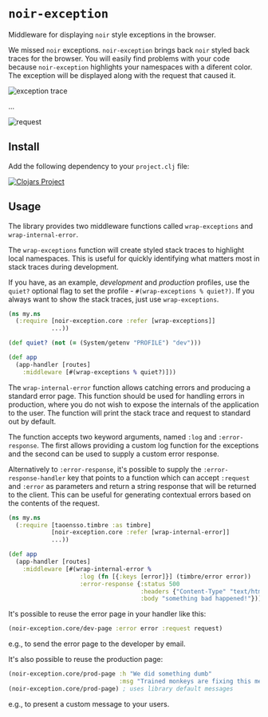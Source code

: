 `noir-exception`
==============
Middleware for displaying `noir` style exceptions in the browser.

We missed `noir` exceptions. `noir-exception` brings back `noir` styled back traces
for the browser. You will easily find problems with your code because
`noir-exception` highlights your namespaces with a diferent color. The exception will
be displayed along with the request that caused it.

![exception trace](https://raw.githubusercontent.com/yogthos/noir-exception/master/exception.png)

...

![request](https://raw.githubusercontent.com/yogthos/noir-exception/master/request.png)

Install
-------
Add the following dependency to your `project.clj` file:

[![Clojars Project](http://clojars.org/noir-exception/latest-version.svg)](http://clojars.org/noir-exception)

Usage
-------
The library provides two middleware functions called `wrap-exceptions` and `wrap-internal-error`.

The `wrap-exceptions` function will create styled stack traces to highlight local namespaces.
This is useful for quickly identifying what matters most in stack traces during development.

If you have, as an example, <em>development</em> and <em>production</em> profiles,
use the `quiet?` optional flag to set the profile - `#(wrap-exceptions % quiet?)`.
If you always want to show the stack traces, just use `wrap-exceptions`.
```clj
(ns my.ns
  (:require [noir-exception.core :refer [wrap-exceptions]]
            ...))

(def quiet? (not (= (System/getenv "PROFILE") "dev")))

(def app
  (app-handler [routes]
    :middleware [#(wrap-exceptions % quiet?)]))
```

The `wrap-internal-error` function allows catching errors and producing a standard error page.
This function should be used for handling errors in production, where you do not wish to expose
the internals of the application to the user. The function will print the stack trace 
and request to standard out by default.

The function accepts two keyword arguments, named `:log`  and `:error-response`. The first
allows providing a custom log function for the exceptions and the second can be used to supply
a custom error response.

Alternatively to `:error-response`, it's possible to supply the `:error-response-handler` key that
points to a function which can accept `:request` and `:error` as parameters and return
a string response that will be returned to the client. This can be useful for generating
contextual errors based on the contents of the request.

```clj
(ns my.ns
  (:require [taoensso.timbre :as timbre]
            [noir-exception.core :refer [wrap-internal-error]]
            ...))

(def app
  (app-handler [routes]
    :middleware [#(wrap-internal-error %
                    :log (fn [{:keys [error]}] (timbre/error error))
                    :error-response {:status 500
                                     :headers {"Content-Type" "text/html"}
                                     :body "something bad happened!"})]))
```

It's possible to reuse the error page in your handler like this:
```clj
(noir-exception.core/dev-page :error error :request request)
```
e.g., to send the error page to the developer by email.

It's also possible to reuse the production page:
```clj
(noir-exception.core/prod-page :h "We did something dumb"
                               :msg "Trained monkeys are fixing this mess")
(noir-exception.core/prod-page) ; uses library default messages
```
e.g., to present a custom message to your users.
